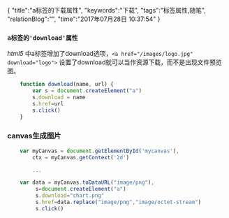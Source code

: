 {
"title":"a标签的下载属性",
"keywords":"下载",
"tags":"标签属性,随笔",
"relationBlog":"",
"time":"2017年07月28日 10:37:54"
}

### `a标签的'download'属性`
*html5* 中a标签增加了download选项，`<a href="/images/logo.jpg" download="logo">`
设置了download就可以当作资源下载，而不是出现文件预览图。

```javascript
	function download(name, url) {
		var s = document.createElement("a")
		s.download = name
		s.href=url
		s.click()
	}
```

### canvas生成图片

```javascript
	var myCanvas = document.getElementById('mycanvas'),
		ctx = myCanvas.getContext('2d')

		...

	var data = myCanvas.toDataURL("image/png"),
		 s=document.createElement("a")
		 s.download="chart.png"
		 s.href=data.replace("image/png","image/octet-stream")
		 s.click()
```

